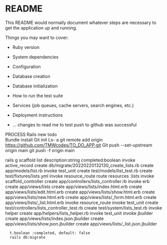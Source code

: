 # README

This README would normally document whatever steps are necessary to get the
application up and running.

Things you may want to cover:

* Ruby version

* System dependencies

* Configuration

* Database creation

* Database initialization

* How to run the test suite

* Services (job queues, cache servers, search engines, etc.)

* Deployment instructions

* ...
changes to read me to test push to github was successful

 PROCESS
Rails new todo   
Bundle install
Git init 
Ls- a
git remote add origin https://github.com/TMWcodes/TO_DO_APP.git
Git push --set-upstream origin main
git push -f origin main  

rails g scaffold list description:string completed:boolean
      invoke  active_record
      create    db/migrate/20220220132130_create_lists.rb
      create    app/models/list.rb
      invoke    test_unit
      create      test/models/list_test.rb
      create      test/fixtures/lists.yml
      invoke  resource_route
       route    resources :lists
      invoke  scaffold_controller
      create    app/controllers/lists_controller.rb
      invoke    erb
      create      app/views/lists
      create      app/views/lists/index.html.erb
      create      app/views/lists/edit.html.erb
      create      app/views/lists/show.html.erb
      create      app/views/lists/new.html.erb
      create      app/views/lists/_form.html.erb
      create      app/views/lists/_list.html.erb
      invoke    resource_route
      invoke    test_unit
      create      test/controllers/lists_controller_test.rb
      create      test/system/lists_test.rb
      invoke    helper
      create      app/helpers/lists_helper.rb
      invoke      test_unit
      invoke    jbuilder
      create      app/views/lists/index.json.jbuilder
      create      app/views/lists/show.json.jbuilder
      create      app/views/lists/_list.json.jbuilder

      t.boolean :completed, default: false
      rails db:migrate